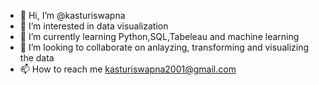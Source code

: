 - 👋 Hi, I’m @kasturiswapna
- 👀 I’m interested in data visualization 
- 🌱 I’m currently learning Python,SQL,Tabeleau and machine learning
- 💞️ I’m looking to collaborate on anlayzing, transforming and visualizing the data
- 📫 How to reach me kasturiswapna2001@gmail.com

<!---
kasturiswapna/kasturiswapna is a ✨ special ✨ repository because its `README.md` (this file) appears on your GitHub profile.
You can click the Preview link to take a look at your changes.
--->
